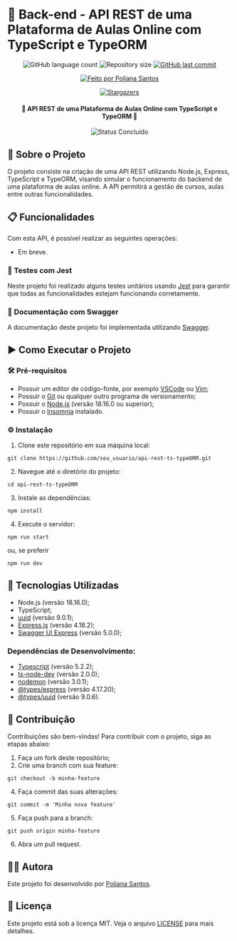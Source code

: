 # 🛒 Back-end - API REST de uma Plataforma de Aulas Online com TypeScript e TypeORM

<p align="center">
  <img alt="GitHub language count" src="https://img.shields.io/github/languages/count/polianams/api-rest-ts-typeORM?color=blue">

  <img alt="Repository size" src="https://img.shields.io/github/repo-size/polianams/api-rest-ts-typeORM">
  
  <a href="https://github.com/polianams/api-rest-ts-typeORM/commits/master">
    <img alt="GitHub last commit" src="https://img.shields.io/github/last-commit/polianams/api-rest-ts-typeORM">
  </a>
</p>
<p align="center">
   <a href="https://www.linkedin.com/in/polianams/">
    <img alt="Feito por Poliana Santos" src="https://img.shields.io/badge/feito-por%20Poliana%20Santos-blue">
   </a>
</p>
<p align="center">
   <a href="https://github.com/polianams/api-rest-ts-typeORM/stargazers">
    <img alt="Stargazers" src="https://img.shields.io/github/stars/polianams/api-rest-ts-typeORM?style=social">
  </a>
</p>

<h4 align="center"> 
	🚧 API REST de uma Plataforma de Aulas Online com TypeScript e TypeORM 🚧
</h4>

<p align="center">
	<img alt="Status Concluído" src="https://img.shields.io/badge/STATUS-EM%20DESENVOLVIMENTO-red">
</p>

## 📝 Sobre o Projeto

O projeto consiste na criação de uma API REST utilizando Node.js, Express, TypeScript e TypeORM, visando simular o funcionamento do backend de uma plataforma de aulas online. A API permitirá a gestão de cursos, aulas entre outras funcionalidades. 

## 📋 Funcionalidades

Com esta API, é possível realizar as seguintes operações:

- Em breve.

### 🎯 Testes com Jest

Neste projeto foi realizado alguns testes unitários usando [Jest](https://jestjs.io/pt-BR/) para garantir que todas as funcionalidades estejam funcionando corretamente.

### 📖 Documentação com Swagger

A documentação deste projeto foi implementada utilizando [Swagger](https://swagger.io/).

## ▶️ Como Executar o Projeto

### 🛠️ Pré-requisitos

- Possuir um editor de código-fonte, por exemplo [VSCode](https://code.visualstudio.com/download) ou [Vim](https://www.vim.org/download.php);
- Possuir o [Git](https://git-scm.com/downloads) ou qualquer outro programa de versionamento;
- Possuir o [Node.js](https://nodejs.org/en/download/current) (versão 18.16.0 ou superior);
- Possuir o [Insomnia](https://insomnia.rest/download) instalado.

### ⚙️ Instalação

1. Clone este repositório em sua máquina local:
```
git clone https://github.com/seu_usuario/api-rest-ts-typeORM.git
```
2. Navegue até o diretório do projeto:
```
cd api-rest-ts-typeORM
```
3. Instale as dependências:
```
npm install
```
4. Execute o servidor:
```
npm run start
```
ou, se preferir
```
npm run dev
```
## 🚀 Tecnologias Utilizadas

- Node.js (versão 18.16.0);
- TypeScript;
- [uuid](https://www.npmjs.com/package/uuid) (versão 9.0.1);
- [Express.js](https://www.npmjs.com/package/express) (versão 4.18.2);
- [Swagger UI Express](https://www.npmjs.com/package/swagger-ui-express) (versão 5.0.0);

### Dependências de Desenvolvimento:

- [Typescript](https://www.npmjs.com/package/typescript) (versão 5.2.2);
- [ts-node-dev](https://www.npmjs.com/package/ts-node-dev) (versão 2.0.0);
- [nodemon](https://www.npmjs.com/package/nodemon) (versão 3.0.1);
- [@types/express](https://www.npmjs.com/package/@types/express) (versão 4.17.20);
- [@types/uuid](https://www.npmjs.com/package/@types/uuid) (versão 9.0.6).

## 🤝 Contribuição

Contribuições são bem-vindas! Para contribuir com o projeto, siga as etapas abaixo:

1. Faça um fork deste repositório;
2. Crie uma branch com sua feature:
```
git checkout -b minha-feature
```
4. Faça commit das suas alterações:
```
git commit -m 'Minha nova feature'
```
5. Faça push para a branch:
```
git push origin minha-feature
```
6. Abra um pull request.

## 🧙‍♂️ Autora

Este projeto foi desenvolvido por [Poliana Santos](https://github.com/polianams). 

## 📝 Licença

Este projeto está sob a licença MIT. Veja o arquivo [LICENSE](LICENSE) para mais detalhes.

